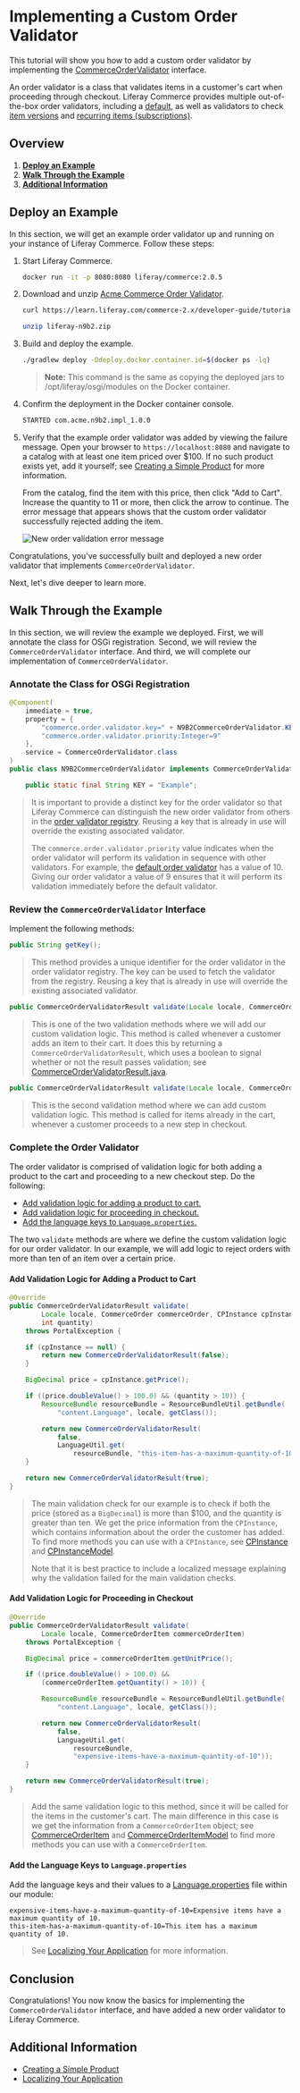 # Implementing a Custom Order Validator

This tutorial will show you how to add a custom order validator by implementing the [CommerceOrderValidator](https://github.com/liferay/com-liferay-commerce/blob/2.0.5/commerce-api/src/main/java/com/liferay/commerce/order/CommerceOrderValidator.java) interface.

An order validator is a class that validates items in a customer's cart when proceeding through checkout. Liferay Commerce provides multiple out-of-the-box order validators, including a [default](https://github.com/liferay/com-liferay-commerce/blob/2.0.5/commerce-service/src/main/java/com/liferay/commerce/internal/order/DefaultCommerceOrderValidatorImpl.java), as well as validators to check [item versions](https://github.com/liferay/com-liferay-commerce/blob/2.0.5/commerce-service/src/main/java/com/liferay/commerce/internal/order/VersionCommerceOrderValidatorImpl.java) and [recurring items (subscriptions)](https://github.com/liferay/com-liferay-commerce/blob/2.0.5/commerce-service/src/main/java/com/liferay/commerce/internal/order/SubscriptionCommerceOrderValidatorImpl.java).

## Overview

1. [**Deploy an Example**](#deploy-an-example)
1. [**Walk Through the Example**](#walk-through-the-example)
1. [**Additional Information**](#additional-information)

## Deploy an Example

In this section, we will get an example order validator up and running on your instance of Liferay Commerce. Follow these steps:

1. Start Liferay Commerce.

    ```bash
    docker run -it -p 8080:8080 liferay/commerce:2.0.5
    ```

1. Download and unzip [Acme Commerce Order Validator](./liferay-n9b2.zip).

    ```bash
    curl https://learn.liferay.com/commerce-2.x/developer-guide/tutorials/liferay-n9b2.zip -O
    ```

    ```bash
    unzip liferay-n9b2.zip
    ```

1. Build and deploy the example.

    ```bash
    ./gradlew deploy -Ddeploy.docker.container.id=$(docker ps -lq)
    ```

    >**Note:** This command is the same as copying the deployed jars to /opt/liferay/osgi/modules on the Docker container.

1. Confirm the deployment in the Docker container console.

    ```bash
    STARTED com.acme.n9b2.impl_1.0.0
    ```

1. Verify that the example order validator was added by viewing the failure message. Open your browser to `https://localhost:8080` and navigate to a catalog with at least one item priced over $100. If no such product exists yet, add it yourself; see [Creating a Simple Product](../../managing-a-catalog/creating-and-managing-products/product-types/creating-a-simple-product.md) for more information.

    From the catalog, find the item with this price, then click "Add to Cart". Increase the quantity to 11 or more, then click the arrow to continue. The error message that appears shows that the custom order validator successfully rejected adding the item.

    ![New order validation error message](./implementing-a-custom-order-validator/images/01.png "New order validation error message")

Congratulations, you've successfully built and deployed a new order validator that implements `CommerceOrderValidator`.

Next, let's dive deeper to learn more.

## Walk Through the Example

In this section, we will review the example we deployed. First, we will annotate the class for OSGi registration. Second, we will review the `CommerceOrderValidator` interface. And third, we will complete our implementation of `CommerceOrderValidator`.

### Annotate the Class for OSGi Registration

```java
@Component(
    immediate = true,
    property = {
        "commerce.order.validator.key=" + N9B2CommerceOrderValidator.KEY,
        "commerce.order.validator.priority:Integer=9"
    },
    service = CommerceOrderValidator.class
)
public class N9B2CommerceOrderValidator implements CommerceOrderValidator {

    public static final String KEY = "Example";
```

> It is important to provide a distinct key for the order validator so that Liferay Commerce can distinguish the new order validator from others in the [order validator registry](https://github.com/liferay/com-liferay-commerce/blob/2.0.5/commerce-service/src/main/java/com/liferay/commerce/internal/order/CommerceOrderValidatorRegistryImpl.java). Reusing a key that is already in use will override the existing associated validator.
>
> The `commerce.order.validator.priority` value indicates when the order validator will perform its validation in sequence with other validators. For example, the [default order validator](https://github.com/liferay/com-liferay-commerce/blob/2.0.5/commerce-service/src/main/java/com/liferay/commerce/internal/order/DefaultCommerceOrderValidatorImpl.java) has a value of 10. Giving our order validator a value of 9 ensures that it will perform its validation immediately before the default validator.

### Review the `CommerceOrderValidator` Interface

Implement the following methods:

```java
public String getKey();
```

> This method provides a unique identifier for the order validator in the order validator registry. The key can be used to fetch the validator from the registry. Reusing a key that is already in use will override the existing associated validator.

```java
public CommerceOrderValidatorResult validate(Locale locale, CommerceOrder commerceOrder, CPInstance cpInstance, int quantity) throws PortalException;
```

> This is one of the two validation methods where we will add our custom validation logic. This method is called whenever a customer adds an item to their cart. It does this by returning a `CommerceOrderValidatorResult`, which uses a boolean to signal whether or not the result passes validation; see [CommerceOrderValidatorResult.java](https://github.com/liferay/com-liferay-commerce/blob/2.0.5/commerce-api/src/main/java/com/liferay/commerce/order/CommerceOrderValidatorResult.java).

```java
public CommerceOrderValidatorResult validate(Locale locale, CommerceOrderItem commerceOrderItem) throws PortalException;
```
> This is the second validation method where we can add custom validation logic. This method is called for items already in the cart, whenever a customer proceeds to a new step in checkout.

### Complete the Order Validator

The order validator is comprised of validation logic for both adding a product to the cart and proceeding to a new checkout step. Do the following:

* [Add validation logic for adding a product to cart.](#add-validation-logic-for-adding-a-product-to-cart)
* [Add validation logic for proceeding in checkout.](#add-validation-logic-for-proceeding-in-checkout)
* [Add the language keys to `Language.properties`.](#add-the-language-keys-to-languageproperties)

The two `validate` methods are where we define the custom validation logic for our order validator. In our example, we will add logic to reject orders with more than ten of an item over a certain price.

#### Add Validation Logic for Adding a Product to Cart

```java
@Override
public CommerceOrderValidatorResult validate(
        Locale locale, CommerceOrder commerceOrder, CPInstance cpInstance,
        int quantity)
    throws PortalException {

    if (cpInstance == null) {
        return new CommerceOrderValidatorResult(false);
    }

    BigDecimal price = cpInstance.getPrice();

    if ((price.doubleValue() > 100.0) && (quantity > 10)) {
        ResourceBundle resourceBundle = ResourceBundleUtil.getBundle(
            "content.Language", locale, getClass());

        return new CommerceOrderValidatorResult(
            false,
            LanguageUtil.get(
                resourceBundle, "this-item-has-a-maximum-quantity-of-10"));
    }

    return new CommerceOrderValidatorResult(true);
}
```

> The main validation check for our example is to check if both the price (stored as a `BigDecimal`) is more than $100, and the quantity is greater than ten. We get the price information from the `CPInstance`, which contains information about the order the customer has added. To find more methods you can use with a `CPInstance`, see [CPInstance](https://github.com/liferay/com-liferay-commerce/blob/2.0.5/commerce-product-api/src/main/java/com/liferay/commerce/product/model/CPInstance.java) and [CPInstanceModel](https://github.com/liferay/com-liferay-commerce/blob/2.0.5/commerce-product-api/src/main/java/com/liferay/commerce/product/model/CPInstanceModel.java).
>
> Note that it is best practice to include a localized message explaining why the validation failed for the main validation checks.

#### Add Validation Logic for Proceeding in Checkout

```java
@Override
public CommerceOrderValidatorResult validate(
        Locale locale, CommerceOrderItem commerceOrderItem)
    throws PortalException {

    BigDecimal price = commerceOrderItem.getUnitPrice();

    if ((price.doubleValue() > 100.0) &&
        (commerceOrderItem.getQuantity() > 10)) {

        ResourceBundle resourceBundle = ResourceBundleUtil.getBundle(
            "content.Language", locale, getClass());

        return new CommerceOrderValidatorResult(
            false,
            LanguageUtil.get(
                resourceBundle,
                "expensive-items-have-a-maximum-quantity-of-10"));
    }

    return new CommerceOrderValidatorResult(true);
}
```

> Add the same validation logic to this method, since it will be called for the items in the customer's cart. The main difference in this case is we get the information from a `CommerceOrderItem` object; see [CommerceOrderItem](https://github.com/liferay/com-liferay-commerce/blob/2.0.5/commerce-api/src/main/java/com/liferay/commerce/model/CommerceOrderItem.java) and [CommerceOrderItemModel](https://github.com/liferay/com-liferay-commerce/blob/2.0.5/commerce-api/src/main/java/com/liferay/commerce/model/CommerceOrderItemModel.java) to find more methods you can use with a `CommerceOrderItem`.

#### Add the Language Keys to `Language.properties`

Add the language keys and their values to a [Language.properties](https://github.com/liferay/liferay-learn/blob/master/docs/commerce/2.x/en/developer-guide/tutorials/implementing-a-custom-order-validator/liferay-n9b2.zip/n9b2-impl/src/main/resources/content/Language.properties) file within our module:

```
expensive-items-have-a-maximum-quantity-of-10=Expensive items have a maximum quantity of 10.
this-item-has-a-maximum-quantity-of-10=This item has a maximum quantity of 10.
```

> See [Localizing Your Application](https://help.liferay.com/hc/en-us/articles/360018168251-Localizing-Your-Application) for more information.

## Conclusion

Congratulations! You now know the basics for implementing the `CommerceOrderValidator` interface, and have added a new order validator to Liferay Commerce.

## Additional Information

* [Creating a Simple Product](../../managing-a-catalog/creating-and-managing-products/product-types/creating-a-simple-product.md)
* [Localizing Your Application](https://help.liferay.com/hc/en-us/articles/360018168251-Localizing-Your-Application)
